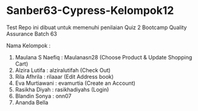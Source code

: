 # Sanber63-Cypress-Kelompok12
Test Repo ini dibuat untuk memenuhi penilaian Quiz 2 Bootcamp Quality Assurance Batch 63

Nama Kelompok : 
1. Maulana S Naefiq : Maulanasn28 (Choose Product & Update Shopping Cart)
2. Alzira Lutifa : alziralutifah (Check Out)
3. Rila Afhrila : rilaaar (Edit Address book)
4. Eva Murtiawani : evamurtia (Create an Account)
5. Rasikha Diyah : rasikhadiyahs (Login)
6. Blandin Sonya : onn07
7. Ananda Bella
